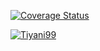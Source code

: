 
[![Coverage Status](https://coveralls.io/repos/github/Tiyani99/coveralls/badge.svg)](https://coveralls.io/github/Tiyani99/coveralls)

[![Tiyani99](https://circleci.com/gh/Tiyani99/coveralls.svg?style=svg)](https://circleci.com/gh/Tiyani99/workflows/coveralls)
